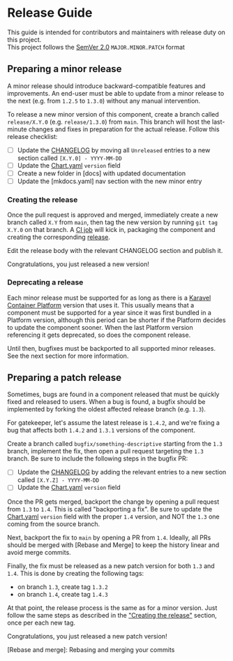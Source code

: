 # Release Guide

This guide is intended for contributors and maintainers with release duty on this project.  
This project follows the [SemVer 2.0] `MAJOR.MINOR.PATCH` format

## Preparing a minor release

A minor release should introduce backward-compatible features and improvements. An end-user must be able to update from
a minor release to the next (e.g. from `1.2.5` to `1.3.0`) without any manual intervention.

To release a new minor version of this component, create a branch called `release/X.Y.0` (e.g. `release/1.3.0`) from `main`.
This branch will host the last-minute changes and fixes in preparation for the actual release. Follow this release checklist:

- [ ] Update the [CHANGELOG](CHANGELOG.md) by moving all `Unreleased` entries to a new section called `[X.Y.0] - YYYY-MM-DD`
- [ ] Update the [Chart.yaml] `version` field
- [ ] Create a new folder in [docs] with updated documentation
- [ ] Update the [mkdocs.yaml] nav section with the new minor entry

### Creating the release
Once the pull request is approved and merged, immediately create a new branch called `X.Y` from `main`, then tag the new version
by running `git tag X.Y.0` on that branch. A [CI job](https://github.com/projectkaravel/platform-component-gatekeeper/actions/workflows/release.yml) 
will kick in, packaging the component and creating the corresponding [release](https://github.com/projectkaravel/platform-component-gatekeeper/releases).

Edit the release body with the relevant CHANGELOG section and publish it.

Congratulations, you just released a new version!

### Deprecating a release

Each minor release must be supported for as long as there is a [Karavel Container Platform] version that uses it.
This usually means that a component must be supported for a year since it was first bundled in a Platform version, although
this period can be shorter if the Platform decides to update the component sooner. 
When the last Platform version referencing it gets deprecated, so does the component release.

Until then, bugfixes must be backported to all supported minor releases. See the next section for more information.

## Preparing a patch release

Sometimes, bugs are found in a component released that must be quickly fixed and released to users.
When a bug is found, a bugfix should be implemented by forking the oldest affected release branch (e.g. `1.3`).

For gatekeeper, let's assume the latest release is `1.4.2`, and we're fixing a bug that affects both `1.4.2` and `1.3.1` versions
of the component.

Create a branch called `bugfix/something-descriptive` starting from the `1.3` branch, implement the fix, then open a pull request targeting
the `1.3` branch. Be sure to include the following steps in the bugfix PR:

- [ ] Update the [CHANGELOG](CHANGELOG.md) by adding the relevant entries to a new section called `[X.Y.Z] - YYYY-MM-DD`
- [ ] Update the [Chart.yaml] `version` field

Once the PR gets merged, backport the change by opening a pull request from `1.3` to `1.4`. This is called "backporting a fix". Be sure to update
the [Chart.yaml] `version` field with the proper `1.4` version, and NOT the `1.3` one coming from the source branch.

Next, backport the fix to `main` by opening a PR from `1.4`. Ideally, all PRs should be merged with [Rebase and Merge] to keep the history linear and avoid merge commits.

Finally, the fix must be released as a new patch version for both `1.3` and `1.4`. This is done by creating the following tags:

- on branch `1.3`, create tag `1.3.2`
- on branch `1.4`, create tag `1.4.3`

At that point, the release process is the same as for a minor version. Just follow the same steps as described in the ["Creating the release"](#creating-the-release)
section, once per each new tag.

Congratulations, you just released a new patch version!

[SemVer 2.0]: https://semver.org/
[Karavel Container Platform]: https://github.com/projectkaravel/platform
[Chart.yaml]: chart/Chart.yaml
[Rebase and merge]: Rebasing and merging your commits
